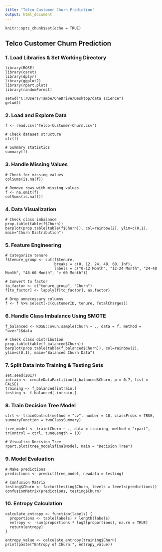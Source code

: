 ```yaml
---
title: "Telco Customer Churn Prediction"
output: html_document
---
```


```{r setup, include=FALSE}
knitr::opts_chunk$set(echo = TRUE)
```

## **Telco Customer Churn Prediction**

### **1. Load Libraries & Set Working Directory**

```{r load-libraries}
library(ROSE)
library(caret)
library(dplyr)
library(ggplot2)
library(rpart.plot)
library(randomForest)

setwd("C:/Users/Tambe/OneDrive/Desktop/data science")
getwd()
```

### **2. Load and Explore Data**

```{r load-data}
f <- read.csv("Telco-Customer-Churn.csv")

# Check dataset structure
str(f)

# Summary statistics
summary(f)
```

### **3. Handle Missing Values**

```{r missing-values}
# Check for missing values
colSums(is.na(f))

# Remove rows with missing values
f <- na.omit(f)
colSums(is.na(f))
```

### **4. Data Visualization**

```{r visualize-data}
# Check class imbalance
prop.table(table(f$Churn))
barplot(prop.table(table(f$Churn)), col=rainbow(2), ylim=c(0,1), main="Churn Distribution")
```

### **5. Feature Engineering**

```{r feature-engineering}
# Categorize tenure
f$tenure_group <- cut(f$tenure, 
                      breaks = c(0, 12, 24, 48, 60, Inf), 
                      labels = c("0-12 Month", "12-24 Month", "24-48 Month", "48-60 Month", "> 60 Month"))

# Convert to factor
to_factor <- c("tenure_group", "Churn")
f[to_factor] <- lapply(f[to_factor], as.factor)

# Drop unnecessary columns
f <- f %>% select(-c(customerID, tenure, TotalCharges))
```

### **6. Handle Class Imbalance Using SMOTE**

```{r smote}
f_balanced <- ROSE::ovun.sample(Churn ~ ., data = f, method = "over")$data

# Check class distribution
prop.table(table(f_balanced$Churn))
barplot(prop.table(table(f_balanced$Churn)), col=rainbow(2), ylim=c(0,1), main="Balanced Churn Data")
```

### **7. Split Data into Training & Testing Sets**

```{r train-test-split}
set.seed(2017)
intrain <- createDataPartition(f_balanced$Churn, p = 0.7, list = FALSE)
training <- f_balanced[intrain,]
testing <- f_balanced[-intrain,]
```

### **8. Train Decision Tree Model**

```{r train-decision-tree}
ctrl <- trainControl(method = "cv", number = 10, classProbs = TRUE, summaryFunction = twoClassSummary)

tree_model <- train(Churn ~ ., data = training, method = "rpart", trControl = ctrl, tuneLength = 10)

# Visualize Decision Tree
rpart.plot(tree_model$finalModel, main = "Decision Tree")
```

### **9. Model Evaluation**

```{r evaluate-model}
# Make predictions
predictions <- predict(tree_model, newdata = testing)

# Confusion Matrix
testing$Churn <- factor(testing$Churn, levels = levels(predictions))
confusionMatrix(predictions, testing$Churn)
```

### **10. Entropy Calculation**

```{r entropy-calculation}
calculate_entropy <- function(labels) {
  proportions <- table(labels) / length(labels)
  entropy <- -sum(proportions * log2(proportions), na.rm = TRUE)
  return(entropy)
}

entropy_value <- calculate_entropy(training$Churn)
print(paste("Entropy of Churn:", entropy_value))
```

